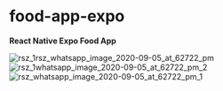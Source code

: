 # food-app-expo

**React Native Expo Food App**

![rsz_1rsz_whatsapp_image_2020-09-05_at_62722_pm](https://user-images.githubusercontent.com/47317478/92306376-112e1b80-efa8-11ea-9ff0-68547852c5ea.jpg)
![rsz_1whatsapp_image_2020-09-05_at_62722_pm_2](https://user-images.githubusercontent.com/47317478/92306339-c7453580-efa7-11ea-86e0-8b37b9a3084f.jpg)
![rsz_whatsapp_image_2020-09-05_at_62722_pm_1](https://user-images.githubusercontent.com/47317478/92306340-c7ddcc00-efa7-11ea-900a-eb4f31b28656.jpg)
